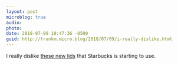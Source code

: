 ```yaml
---
layout: post
microblog: true
audio: 
photo: 
date: 2018-07-09 10:47:36 -0500
guid: http://frankm.micro.blog/2018/07/09/i-really-dislike.html
---
```

I really dislike [these new lids](https://www.cnet.com/news/starbucks-will-ditch-plastic-straws-for-fancy-designer-lids/#ftag=CAD590a51e) that Starbucks is starting to use. 
